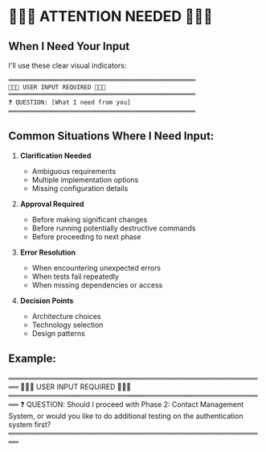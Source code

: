 # 🔔🔔🔔 ATTENTION NEEDED 🔔🔔🔔

## When I Need Your Input

I'll use these clear visual indicators:

```
════════════════════════════════════════════════════
🔔🔔🔔 USER INPUT REQUIRED 🔔🔔🔔
════════════════════════════════════════════════════
❓ QUESTION: [What I need from you]
════════════════════════════════════════════════════
```

## Common Situations Where I Need Input:

1. **Clarification Needed**
   - Ambiguous requirements
   - Multiple implementation options
   - Missing configuration details

2. **Approval Required**
   - Before making significant changes
   - Before running potentially destructive commands
   - Before proceeding to next phase

3. **Error Resolution**
   - When encountering unexpected errors
   - When tests fail repeatedly
   - When missing dependencies or access

4. **Decision Points**
   - Architecture choices
   - Technology selection
   - Design patterns

## Example:

════════════════════════════════════════════════════
🔔🔔🔔 USER INPUT REQUIRED 🔔🔔🔔
════════════════════════════════════════════════════
❓ QUESTION: Should I proceed with Phase 2: Contact Management System, or would you like to do additional testing on the authentication system first?
════════════════════════════════════════════════════